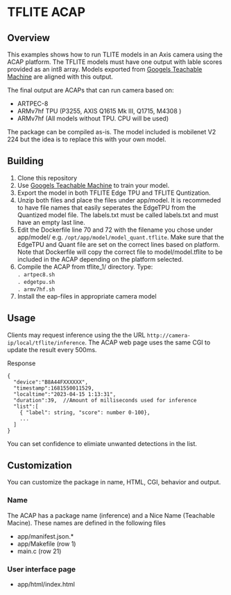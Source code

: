 # TFLITE ACAP

## Overview
This examples shows how to run TLITE models in an Axis camera using the ACAP platform.
The TFLITE models must have one output with lable scores provided as an int8 array.
Models exported from [Googels Teachable Machine](https://teachablemachine.withgoogle.com/) are aligned with this output.

The final output are ACAPs that can run camera based on:
* ARTPEC-8
* ARMv7hf TPU (P3255, AXIS Q1615 Mk III, Q1715, M4308 )
* ARMv7hf (All models without TPU.  CPU will be used)

The package can be compiled as-is.  The model included is mobilenet V2 224 but the idea is to replace this with your own model.

## Building
1. Clone this repository
2. Use [Googels Teachable Machine](https://teachablemachine.withgoogle.com/) to train your model.
3. Export the model in both TFLITE Edge TPU and TFLITE Quntization.
4. Unzip both files and place the files under app/model. 
It is recommeded to have file names that easily seperates the EdgeTPU from the Quantized model file.  The labels.txt must be called labels.txt and must have an empty last line.
5. Edit the Dockerfile line 70 and 72 with the filename you chose under app/model/ e.g. ```/opt/app/model/model_quant.tflite```.  Make sure that the EdgeTPU and Quant file are set on the correct lines based on platform.  Note that Dockerfile will copy the correct file to model/model.tflite to be included in the ACAP depending on the platform selected.
6. Compile the ACAP from tflite_1/ directory. Type:  
   ```. artpec8.sh```  
   ```. edgetpu.sh```  
   ```. armv7hf.sh```
7. Install the eap-files in appropriate camera model
 
 ## Usage
Clients may request inference using the the URL ```http://camera-ip/local/tflite/inference```.  The ACAP web page uses the same CGI to update the result every 500ms. 

Response 

```
{
  "device":"B8A44FXXXXXX",
  "timestamp":1681550011529,
  "localtime":"2023-04-15 1:13:31",
  "duration":39,  //Amount of milliseconds used for inference
  "list":[
    { "label": string, "score": number 0-100},
    ...
  ]
}
```
You can set confidence to elimiate unwanted detections in the list.

## Customization
You can customize the package in name, HTML, CGI, behavior and output.

### Name
The ACAP has a package name (inference) and a Nice Name (Teachable Macine).  These names are defined in the following files
* app/manifest.json.*
* app/Makefile (row 1)
* main.c (row 21)

### User interface page
* app/html/index.html

